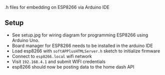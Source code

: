 .h files for embedding on ESP8266 via Arduino IDE

## Setup

* See setup.jpg for wiring diagram for programming ESP8266 using Arduino Uno.
* Board manager for ESP8266 needs to be installed in the arduino IDE
* Load esp8266 with `softAPPlusHTMLServer.h` sketch to initialize firmware
* Connect to `esp8266.local` wifi network
* Visit `192.168.4.1` and submit WIFI credentials
* esp8266 should now be posting data to the home dash API
